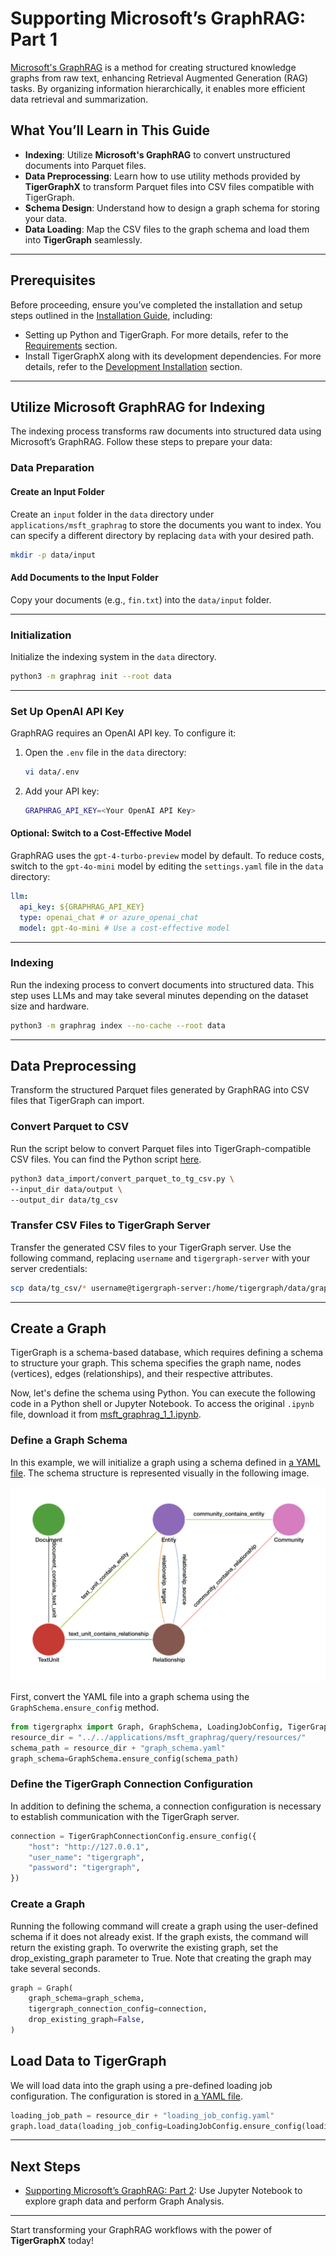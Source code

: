 # Supporting Microsoft’s GraphRAG: Part 1

[Microsoft's GraphRAG](https://microsoft.github.io/graphrag/) is a method for creating structured knowledge graphs from raw text, enhancing Retrieval Augmented Generation (RAG) tasks. By organizing information hierarchically, it enables more efficient data retrieval and summarization.

## What You’ll Learn in This Guide

- **Indexing**: Utilize **Microsoft's GraphRAG** to convert unstructured documents into Parquet files.
- **Data Preprocessing**: Learn how to use utility methods provided by **TigerGraphX** to transform Parquet files into CSV files compatible with TigerGraph.
- **Schema Design**: Understand how to design a graph schema for storing your data.
- **Data Loading**: Map the CSV files to the graph schema and load them into **TigerGraph** seamlessly.

<!-- ![Indexing](../images/graphrag/indexing.png){: style="height:300px; display: block; margin: 0 auto;"} -->

---

## Prerequisites

Before proceeding, ensure you’ve completed the installation and setup steps outlined in the [Installation Guide](../getting_started/installation.md), including:

- Setting up Python and TigerGraph. For more details, refer to the [Requirements](../../getting_started/installation/#requirements) section.
- Install TigerGraphX along with its development dependencies. For more details, refer to the [Development Installation](../../getting_started/installation/#development-installation) section.

---

## Utilize Microsoft GraphRAG for Indexing

The indexing process transforms raw documents into structured data using Microsoft’s GraphRAG. Follow these steps to prepare your data:

### Data Preparation

#### Create an Input Folder
Create an `input` folder in the `data` directory under `applications/msft_graphrag` to store the documents you want to index. You can specify a different directory by replacing `data` with your desired path.

```bash
mkdir -p data/input
```

#### Add Documents to the Input Folder
Copy your documents (e.g., `fin.txt`) into the `data/input` folder.

---

### Initialization

Initialize the indexing system in the `data` directory.

```bash
python3 -m graphrag init --root data
```

---

### Set Up OpenAI API Key

GraphRAG requires an OpenAI API key. To configure it:

1. Open the `.env` file in the `data` directory:
   ```bash
   vi data/.env
   ```
2. Add your API key:
   ```bash
   GRAPHRAG_API_KEY=<Your OpenAI API Key>
   ```

#### Optional: Switch to a Cost-Effective Model
GraphRAG uses the `gpt-4-turbo-preview` model by default. To reduce costs, switch to the `gpt-4o-mini` model by editing the `settings.yaml` file in the `data` directory:

```yaml
llm:
  api_key: ${GRAPHRAG_API_KEY}
  type: openai_chat # or azure_openai_chat
  model: gpt-4o-mini # Use a cost-effective model
```

---

### Indexing

Run the indexing process to convert documents into structured data. This step uses LLMs and may take several minutes depending on the dataset size and hardware.

```bash
python3 -m graphrag index --no-cache --root data
```

---

## Data Preprocessing

Transform the structured Parquet files generated by GraphRAG into CSV files that TigerGraph can import.

### Convert Parquet to CSV

Run the script below to convert Parquet files into TigerGraph-compatible CSV files. You can find the Python script [here](https://github.com/xuanleilin/tigergraphx/blob/main/applications/msft_graphrag/data_import/convert_parquet_to_tg_csv.py).

```bash
python3 data_import/convert_parquet_to_tg_csv.py \
--input_dir data/output \
--output_dir data/tg_csv
```

### Transfer CSV Files to TigerGraph Server

Transfer the generated CSV files to your TigerGraph server. Use the following command, replacing `username` and `tigergraph-server` with your server credentials:

```bash
scp data/tg_csv/* username@tigergraph-server:/home/tigergraph/data/graphrag
```

---

## Create a Graph
TigerGraph is a schema-based database, which requires defining a schema to structure your graph. This schema specifies the graph name, nodes (vertices), edges (relationships), and their respective attributes.

Now, let's define the schema using Python. You can execute the following code in a Python shell or Jupyter Notebook. To access the original `.ipynb` file, download it from [msft_graphrag_1_1.ipynb](https://github.com/xuanleilin/tigergraphx/tree/main/docs/graphrag/msft_graphrag_1_1.ipynb).

### Define a Graph Schema

In this example, we will initialize a graph using a schema defined in [a YAML file](https://github.com/xuanleilin/tigergraphx/blob/main/applications/msft_graphrag/query/resources/graph_schema.yaml). The schema structure is represented visually in the following image.

![image](../images/graphrag/schema.png)

First, convert the YAML file into a graph schema using the `GraphSchema.ensure_config` method.
```py
from tigergraphx import Graph, GraphSchema, LoadingJobConfig, TigerGraphConnectionConfig
resource_dir = "../../applications/msft_graphrag/query/resources/"
schema_path = resource_dir + "graph_schema.yaml"
graph_schema=GraphSchema.ensure_config(schema_path)
```

### Define the TigerGraph Connection Configuration
In addition to defining the schema, a connection configuration is necessary to establish communication with the TigerGraph server.

```py
connection = TigerGraphConnectionConfig.ensure_config({
    "host": "http://127.0.0.1",
    "user_name": "tigergraph",
    "password": "tigergraph",
})
```

### Create a Graph
Running the following command will create a graph using the user-defined schema if it does not already exist. If the graph exists, the command will return the existing graph. To overwrite the existing graph, set the drop_existing_graph parameter to True. Note that creating the graph may take several seconds.

```py
graph = Graph(
    graph_schema=graph_schema,
    tigergraph_connection_config=connection,
    drop_existing_graph=False,
)
```

## Load Data to TigerGraph
We will load data into the graph using a pre-defined loading job configuration. The configuration is stored in [a YAML file](https://github.com/xuanleilin/tigergraphx/blob/main/applications/msft_graphrag/query/resources/loading_job_config.yaml).

```py
loading_job_path = resource_dir + "loading_job_config.yaml"
graph.load_data(loading_job_config=LoadingJobConfig.ensure_config(loading_job_path))
```

---

## Next Steps

- [Supporting Microsoft’s GraphRAG: Part 2](msft_graphrag_2.ipynb): Use Jupyter Notebook to explore graph data and perform Graph Analysis.

---

Start transforming your GraphRAG workflows with the power of **TigerGraphX** today!
